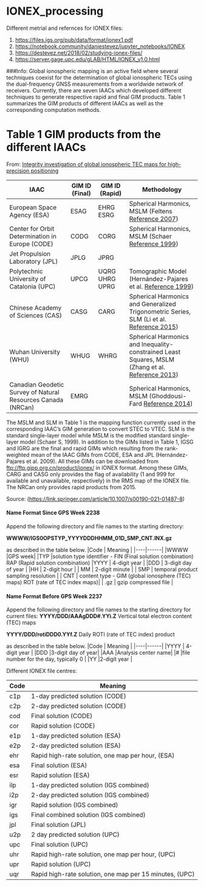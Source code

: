 # IONEX_processing

Different metrial and refernces for IONEX files:
1. https://files.igs.org/pub/data/format/ionex1.pdf
2. https://notebook.community/daniestevez/jupyter_notebooks/IONEX
3. https://destevez.net/2018/02/studying-ionex-files/
4. https://server.gage.upc.edu/gLAB/HTML/IONEX_v1.0.html

###Info: 
Global ionospheric mapping is an active field where several techniques coexist for the determination of global ionospheric TECs using the dual-frequency GNSS measurements from a worldwide network of receivers. Currently, there are seven IAACs which developed different techniques to generate respective rapid and final GIM products. Table 1 summarizes the GIM products of different IAACs as well as the corresponding computation methods.
# Table 1 GIM products from the different IAACs

From: [Integrity investigation of global ionospheric TEC maps for high-precision positioning](https://link.springer.com/article/10.1007/s00190-021-01487-8)


|          IAAC     | GIM ID (Final)     | GIM ID (Rapid)       | Methodology |
| ----------------------------------------- | ------ | ---------- |------------------------------------------------------------------------------------------------------------------ |
| European Space Agency (ESA)              | ESAG   | EHRG ESRG  |Spherical Harmonics, MSLM (Feltens [Reference 2007](https://link.springer.com/article/10.1007/s00190-021-01487-8#ref-CR5))                                                                               |
| Center for Orbit Determination in Europe (CODE) | CODG   | CORG       |Spherical Harmonics, MSLM (Schaer [Reference 1999](https://link.springer.com/article/10.1007/s00190-021-01487-8#ref-CR18))                |
| Jet Propulsion Laboratory (JPL)         | JPLG   | JPRG       |               | Three-shell Model (Mannucci et al. [Reference 1998](https://link.springer.com/article/10.1007/s00190-021-01487-8#ref-CR15))             |
| Polytechnic University of Catalonia (UPC) | UPCG   | UQRG UHRG UPRG |  Tomographic Model (Hernández-Pajares et al. [Reference 1999](https://link.springer.com/article/10.1007/s00190-021-01487-8#ref-CR8))  |
| Chinese Academy of Sciences (CAS)       | CASG   | CARG       |  Spherical Harmonics and Generalized Trigonometric Series, SLM (Li et al. [Reference 2015](https://link.springer.com/article/10.1007/s00190-021-01487-8#ref-CR14)) |
| Wuhan University (WHU)                  | WHUG   | WHRG       |  Spherical Harmonics and Inequality-constrained Least Squares, MSLM (Zhang et al. [Reference 2013](https://link.springer.com/article/10.1007/s00190-021-01487-8#ref-CR24)) |
| Canadian Geodetic Survey of Natural Resources Canada (NRCan) | EMRG   |      | Spherical Harmonics, MSLM (Ghoddousi-Fard [Reference 2014](https://link.springer.com/article/10.1007/s00190-021-01487-8#ref-CR6)) |




The MSLM and SLM in Table 1 is the mapping function currently used in the corresponding IAAC’s GIM generation to convert STEC to VTEC. SLM is the standard single-layer model while MSLM is the modified standard single-layer model (Schaer S, 1999). In addition to the GIMs listed in Table 1, IGSG and IGRG are the final and rapid GIMs which resulting from the rank-weighted mean of the IAAC GIMs from CODE, ESA and JPL (Hernández-Pajares et al. 2009). All these GIMs can be downloaded from ftp://ftp.gipp.org.cn/product/ionex/ in IONEX format. Among these GIMs, CARG and CASG only provides the flag of availability (1 and 999 for available and unavailable, respectively) in the RMS map of the IONEX file. The NRCan only provides rapid products from 2015. 

Source: (https://link.springer.com/article/10.1007/s00190-021-01487-8)

#### Name Format Since GPS Week 2238
Append the following directory and file names to the starting directory:

**WWWW/IGS0OPSTYP_YYYYDDDHHMM_01D_SMP_CNT.INX.gz**

as described in the table below.
|Code | Meaning |
|----|------|
|WWWW |GPS week|
|TYP |solution type identifier - FIN (Final solution combination) RAP (Rapid solution combination)
|YYYY | 4-digit year |
|DDD | 3-digit day of year |
|HH | 2-digit hour |
| MM | 2-digit minute |
| SMP | temporal product sampling resolution |
| CNT | content type - GIM (global ionosphere (TEC) maps) ROT (rate of TEC index maps)|
| .gz | gzip compressed file |



#### Name Format Before GPS Week 2237
Append the following directory and file names to the starting directory for current files:
**YYYY/DDD/AAAgDDD#.YYi.Z**		Vertical total electron content (TEC) maps


**YYYY/DDD/rotiDDD0.YYf.Z**		Daily ROTI (rate of TEC index) product

as described in the table below.
|Code | Meaning |
|----|------|
|YYYY | 4-digit year |
|DDD |3-digit day of year|
|AAA |Analysis center name|
|# |file number for the day, typically 0 |
|YY |2-digit year |



Different IONEX file centres:

|Code |Meaning |
|-----|------|
|c1p |1-day predicted solution (CODE) |
|c2p  |2-day predicted solution (CODE) |
|cod |Final solution (CODE) |
|cor |Rapid solution (CODE) |
|e1p |1-day predicted solution (ESA) |
|e2p |2-day predicted solution (ESA) |
|ehr |Rapid high-rate solution, one map per hour, (ESA) |
|esa  |Final solution (ESA) |
|esr |Rapid solution (ESA) |
|ilp |1-day predicted solution (IGS combined) |
|i2p |2-day predicted solution (IGS combined) |
|igr |Rapid solution (IGS combined) |
|igs |Final combined solution (IGS combined) |
|jpl |Final solution (JPL) |
|u2p |2 day predicted solution (UPC) |
|upc |Final solution (UPC) |
|uhr |Rapid high-rate solution, one map per hour, (UPC) |
|upr |Rapid solution (UPC) |
|uqr |Rapid high-rate solution, one map per 15 minutes, (UPC) |


